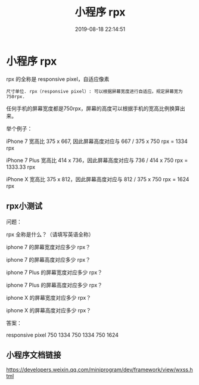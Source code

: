 ﻿---
title: 小程序 rpx
date: 2019-08-18 22:14:51
tags: 小程序
categories: 小程序
---

# 小程序 rpx

rpx 的全称是 responsive pixel，自适应像素

```
尺寸单位. rpx（responsive pixel）: 可以根据屏幕宽度进行自适应。规定屏幕宽为750rpx.
```

任何手机的屏幕宽度都是750rpx，屏幕的高度可以根据手机的宽高比例换算出来。

举个例子：

iPhone 7 宽高比 375 x 667, 因此屏幕高度对应与 667 / 375 x 750 rpx = 1334 rpx

iPhone 7 Plus 宽高比 414 x 736，因此屏幕高度对应与 736 / 414 x 750 rpx = 1333.33 rpx

iPhone X 宽高比 375 x 812，因此屏幕高度对应与 812 / 375 x 750 rpx = 1624 rpx

## rpx小测试

问题：

rpx 全称是什么？（请填写英语全称）

iphone 7 的屏幕宽度对应多少 rpx？

iphone 7 的屏幕高度对应多少 rpx？

iphone 7 Plus 的屏幕宽度对应多少 rpx？

iphone 7 Plus 的屏幕高度对应多少 rpx？

iphone X 的屏幕宽度对应多少 rpx？

iphone X 的屏幕高度对应多少 rpx？

答案：

responsive pixel
750
1334
750
1334
750
1624

## 小程序文档链接

https://developers.weixin.qq.com/miniprogram/dev/framework/view/wxss.html

